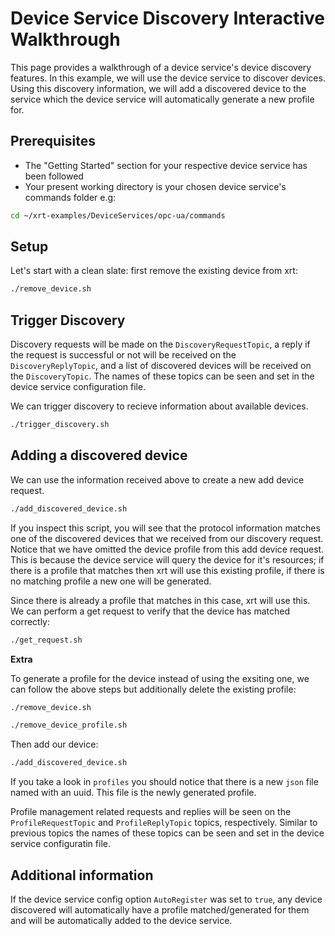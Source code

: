 # Device Service Discovery Interactive Walkthrough

This page provides a walkthrough of a device service's device discovery features. In this example, we will use the device service to discover devices. Using this discovery information, we will add a discovered device to the service which the device service will automatically generate a new profile for.

## Prerequisites

* The "Getting Started" section for your respective device service has been followed 
* Your present working directory is your chosen device service's commands folder e.g:

```bash
cd ~/xrt-examples/DeviceServices/opc-ua/commands
```

## Setup

Let's start with a clean slate: first remove the existing device from xrt:

```bash
./remove_device.sh
```

## Trigger Discovery

Discovery requests will be made on the `DiscoveryRequestTopic`, a reply if the request is successful or not will be received on the `DiscoveryReplyTopic`, and a list of discovered devices will be received on the `DiscoveryTopic`. The names of these topics can be seen and set in the device service configuration file.

We can trigger discovery to recieve information about available devices.
```bash
./trigger_discovery.sh
```

## Adding a discovered device

We can use the information received above to create a new add device request.

```bash
./add_discovered_device.sh
```
If you inspect this script, you will see that the protocol information matches one of the discovered devices that we received from our discovery request. Notice that we have omitted the device profile from this add device request. This is because the device service will query the device for it's resources; if there is a profile that matches then xrt will use this existing profile, if there is no matching profile a new one will be generated.  

Since there is already a profile that matches in this case, xrt will use this. We can perform a get request to verify that the device has matched correctly:

```bash
./get_request.sh
```

**Extra**

To generate a profile for the device instead of using the exsiting one, we can follow the above steps but additionally delete the existing profile: 

```bash
./remove_device.sh
```

```bash
./remove_device_profile.sh
```

Then add our device:

```bash
./add_discovered_device.sh
```

If you take a look in `profiles` you should notice that there is a new `json` file named with an uuid. This file is the newly generated profile.

Profile management related requests and replies will be seen on the `ProfileRequestTopic` and `ProfileReplyTopic` topics, respectively. Similar to previous topics the names of these topics can be seen and set in the device service configuratin file. 

## Additional information

If the device service config option `AutoRegister` was set to `true`, any device discovered will automatically have a profile matched/generated for them and will be automatically added to the device service.

